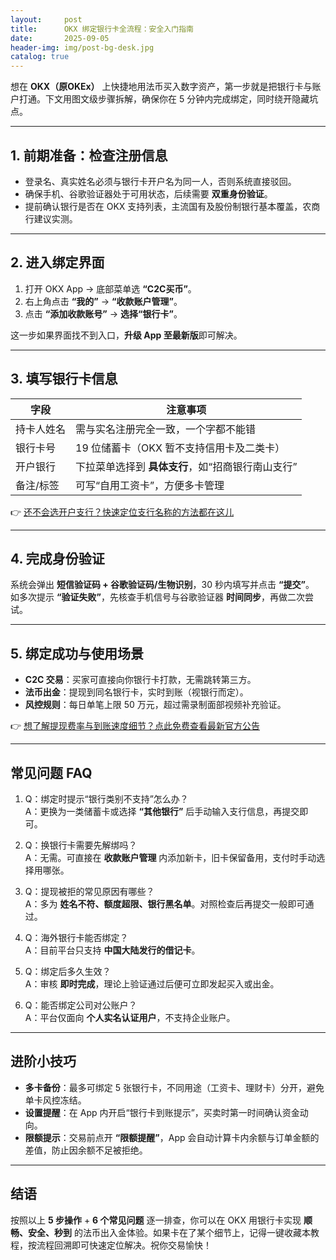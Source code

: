```yaml
---
layout:     post
title:      OKX 绑定银行卡全流程：安全入门指南
date:       2025-09-05
header-img: img/post-bg-desk.jpg
catalog: true
---
```


想在 **OKX（原OKEx）** 上快捷地用法币买入数字资产，第一步就是把银行卡与账户打通。下文用图文级步骤拆解，确保你在 5 分钟内完成绑定，同时绕开隐藏坑点。

---

## 1. 前期准备：检查注册信息

- 登录名、真实姓名必须与银行卡开户名为同一人，否则系统直接驳回。
- 确保手机、谷歌验证器处于可用状态，后续需要 **双重身份验证**。
- 提前确认银行是否在 OKX 支持列表，主流国有及股份制银行基本覆盖，农商行建议实测。

---

## 2. 进入绑定界面

1. 打开 OKX App → 底部菜单选 **“C2C买币”**。
2. 右上角点击 **“我的”** → **“收款账户管理”**。
3. 点击 **“添加收款账号”** → **选择“银行卡”**。

这一步如果界面找不到入口，**升级 App 至最新版**即可解决。

---

## 3. 填写银行卡信息

| 字段        | 注意事项                                            |
|-------------|-----------------------------------------------------|
| 持卡人姓名  | 需与实名注册完全一致，一个字都不能错               |
| 银行卡号    | 19 位储蓄卡（OKX 暂不支持信用卡及二类卡）           |
| 开户银行    | 下拉菜单选择到 **具体支行**，如“招商银行南山支行”   |
| 备注/标签   | 可写“自用工资卡”，方便多卡管理                     |

👉 [还不会选开户支行？快速定位支行名称的方法都在这儿](https://okxdog.com/)

---

## 4. 完成身份验证

系统会弹出 **短信验证码 + 谷歌验证码/生物识别**，30 秒内填写并点击 **“提交”**。  
如多次提示 **“验证失败”**，先核查手机信号与谷歌验证器 **时间同步**，再做二次尝试。

---

## 5. 绑定成功与使用场景

- **C2C 交易**：买家可直接向你银行卡打款，无需跳转第三方。
- **法币出金**：提现到同名银行卡，实时到账（视银行而定）。
- **风控规则**：每日单笔上限 50 万元，超过需录制面部视频补充验证。

👉 [想了解提现费率与到账速度细节？点此免费查看最新官方公告](https://okxdog.com/)

---

## 常见问题 FAQ

1. Q：绑定时提示“银行类别不支持”怎么办？  
   A：更换为一类储蓄卡或选择 **“其他银行”** 后手动输入支行信息，再提交即可。

2. Q：换银行卡需要先解绑吗？  
   A：无需。可直接在 **收款账户管理** 内添加新卡，旧卡保留备用，支付时手动选择用哪张。

3. Q：提现被拒的常见原因有哪些？  
   A：多为 **姓名不符、额度超限、银行黑名单**。对照检查后再提交一般即可通过。

4. Q：海外银行卡能否绑定？  
   A：目前平台只支持 **中国大陆发行的借记卡**。

5. Q：绑定后多久生效？  
   A：审核 **即时完成**，理论上验证通过后便可立即发起买入或出金。

6. Q：能否绑定公司对公账户？  
   A：平台仅面向 **个人实名认证用户**，不支持企业账户。

---

## 进阶小技巧

- **多卡备份**：最多可绑定 5 张银行卡，不同用途（工资卡、理财卡）分开，避免单卡风控冻结。
- **设置提醒**：在 App 内开启“银行卡到账提示”，买卖时第一时间确认资金动向。
- **限额提示**：交易前点开 **“限额提醒”**，App 会自动计算卡内余额与订单金额的差值，防止因余额不足被拒绝。

---

## 结语

按照以上 **5 步操作** + **6 个常见问题** 逐一排查，你可以在 OKX 用银行卡实现 **顺畅、安全、秒到** 的法币出入金体验。如果卡在了某个细节上，记得一键收藏本教程，按流程回溯即可快速定位解决。祝你交易愉快！
